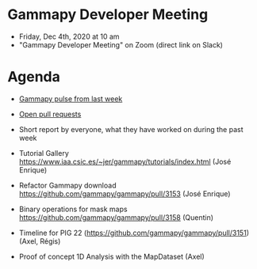 

# Gammapy Developer Meeting

* Friday, Dec 4th, 2020 at 10 am
* "Gammapy Developer Meeting" on Zoom (direct link on Slack)
# Agenda

* [Gammapy pulse from last week](https://github.com/gammapy/gammapy/pulse)
* [Open pull requests](https://github.com/gammapy/gammapy/pulls)
* Short report by everyone, what they have worked on during the past week 

* Tutorial Gallery https://www.iaa.csic.es/~jer/gammapy/tutorials/index.html (José Enrique)
* Refactor Gammapy download https://github.com/gammapy/gammapy/pull/3153  (José Enrique)
* Binary operations for mask maps https://github.com/gammapy/gammapy/pull/3158 (Quentin)
* Timeline for PIG 22 (https://github.com/gammapy/gammapy/pull/3151) (Axel, Régis)
* Proof of concept 1D Analysis with the MapDataset (Axel)